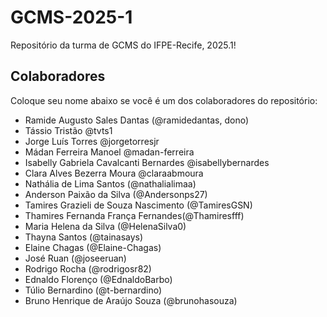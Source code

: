 # GCMS-2025-1
Repositório da turma de GCMS do IFPE-Recife, 2025.1!

## Colaboradores
Coloque seu nome abaixo se você é um dos colaboradores do repositório:
* Ramide Augusto Sales Dantas (@ramidedantas, dono)
* Tássio Tristão @tvts1
* Jorge Luís Torres @jorgetorresjr
* Mádan Ferreira Manoel @madan-ferreira
* Isabelly Gabriela Cavalcanti Bernardes @isabellybernardes
* Clara Alves Bezerra Moura @claraabmoura
* Nathália de Lima Santos (@nathalialimaa)
* Anderson Paixão da Silva (@Andersonps27)
* Tamires Grazieli de Souza Nascimento (@TamiresGSN)
* Thamires Fernanda França Fernandes(@Thamiresfff)
* Maria Helena da Silva (@HelenaSilva0)
* Thayna Santos (@tainasays)
* Elaine Chagas (@Elaine-Chagas)
* José Ruan (@joseeruan)
* Rodrigo Rocha (@rodrigosr82)
* Ednaldo Florenço (@EdnaldoBarbo)
* Túlio Bernardino (@t-bernardino)
* Bruno Henrique de Araújo Souza (@brunohasouza)
